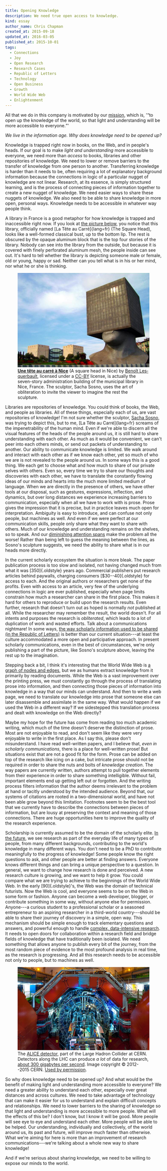 ```yaml
---
title: Opening Knowledge
description: We need true open access to knowledge.
kind: essay
author_name: Chris Chapman
created_at: 2015-09-18
updated_at: 2016-03-05
published_at: 2015-10-01
tags:
  - Connections
  - Joy
  - Open Research
  - Research Cases
  - Republic of Letters
  - Technology
  - Open Business
  - Growth
  - World Wide Web
  - Enlightenment
---
```


All that we do in this company is motivated by our [mission], which is, '<q
cite="/company/#sec:mission">to open up the knowledge of the world, so that
light and understanding will be more accessible to everyone.</q>'

_We live in the information age. Why does knowledge need to be opened up?_

Knowledge is trapped right now in books, on the Web, and in people's heads. If
our goal is to make _light and understanding_ more accessible to everyone, we
need more than _access_ to books, libraries and other repositories of
knowledge.  We need to lower or remove barriers to the transfer of knowledge
from one person to another. Transferring knowledge is harder than it needs to
be, often requiring a lot of explanatory background information because the
connections in logic of a particular nugget of knowledge are not linear.
Research, at its essence, is simply structured learning, and is the process of
connecting pieces of information together to create a new nugget of knowledge.
We need easier ways to share these nuggets of knowledge. We also need to be
able to share knowledge in more open, personal ways. Knowledge needs to be
accessible in whatever way people think.

<!--MORE-->

A library in France is a good metaphor for how knowledge is trapped and
inaccessible right now. If you look at <a href="#fig:squarehead">the picture
below</a>, you notice that this library, officially named [La Tête au
Carré]{lang=fr} (The Square Head), looks like a well-formed classical bust, up
to the bottom lip. The rest is obscured by the opaque aluminum block that is
the top four stories of the library. Nobody can see into the library from the
outside, but because it is covered with finely perforated aluminum mesh, the
people inside can see out. It's hard to tell whether the library is depicting
someone male or female, old or young, happy or sad. Neither can you tell what
is in his or her mind, nor what he or she is thinking.

<figure id="fig:squarehead" class="img" property="schema:image" resource="#squarehead" typeof="schema:ImageObject">
  <link property="schema:representativeOfPage" resource="schema:True"/>
  <img property="schema:contentUrl" src="square_head.jpg" class="static" alt="Tête carrée, or Square Head, a library in Nice, France" />
  <figcaption property="schema:caption"><a href="https://www.flickr.com/photos/14382098@N03/4300141401/" lang="fr" title="Une tête au carré à Nice on Flickr"><b>Une tête au carré à Nice</b></a> (A square head in Nice) by <a lang="fr" property="cc:attributionName" rel="cc:attributionURL" href="https://www.flickr.com/photos/14382098@N03/">Benoît Lesquerbault</a>, licensed under a <a rel="cc:license" href="https://creativecommons.org/licenses/by/2.0/">CC-BY</a> license, is actually the seven-story administration building of the municipal library in <span property="schema:contentLocation">Nice, France</span>. The sculptor, Sacha Sosno, uses the art of obliteration to invite the viewer to imagine the rest the sculpture. <span class="icon-cc"></span><span class="icon-cc-by"></span></figcaption>
</figure>

Libraries are repositories of knowledge. You could think of books, the Web, and
people as libraries. All of these things, especially each of us, are vast
repositories of knowledge! I'm not sure whether the sculptor, [Sacha Sosno],
was trying to depict this, but to me, [La Tête au Carré]{lang=fr} screams of
the impenetrability of the human mind. Even if we're able to discern all the
visual features of the heads of the people around us, it is still hard to share
understanding with each other. As much as it would be convenient, we can't peer
into each others minds, or send out packets of understanding to another. Our
ability to communicate knowledge is limited. We walk around and interact with
each other as if we know each other, yet so much of who we are is not revealed
to the people around us. In some ways this is a good thing. We each get to
choose what and how much to share of our private selves with others. Even so,
every time we try to share our thoughts and discoveries with each other, we
have to translate the constantly flowing ideas of our minds and hearts into the
much more limited medium of language. When we are directly in the presence of
others, we have other tools at our disposal, such as gestures, expressions,
inflection, and dynamics, but over long distances we experience increasing
barriers to communication, especially when all we have to work with is prose.
Prose gives the impression that it is precise, but in practice leaves much open
for interpretation. Ambiguity is easy to introduce, and can confuse not only
people, but machines as well. And even if we were perfect at our communication
skills, people only share what they want to share with others. Much of our
knowledge and understanding remains on the shelves, so to speak. And our
[diminishing attention spans] make the problem all the worse! Rather than being
left to guess the meaning between the lines, as Sosno's sculpture suggests, we
need the ability to share what is in our heads more directly.

In the current scholarly ecosystem the situation is more bleak. The paper
publication process is too slow and isolated, not having changed much from what
it was [350]{.oldstyle} years ago. Commercial publishers put research articles
behind paywalls, charging consumers [$30--40]{.oldstyle} for access to each.
And the original authors or researchers get none of the profits. Even with
access to an article, very few of the underlying connections in logic are ever
published, especially when page limits constrain how much a researcher can
share in the first place. This makes it hard for others to reproduce or build
upon the research results. Even further, research that doesn't turn out as
hoped is normally _not_ published at all. While the researcher may remember the
result, the world doesn't. For all intents and purposes the research is
_obliterated_, which leads to a lot of duplication of work and wasted efforts.
Talk about a communications nightmare! In some ways, [the way scholarly
information used to be shared (in the Republic of Letters)][Republic of
Letters] is better than our current situation---at least the culture
accommodated a more open and participative approach. In present scholarly
communications, even in the best of circumstances, we're only publishing a part
of the picture, like Sosno's sculpture above, leaving the rest up to the
imagination.

Stepping back a bit, I think it's interesting that the World Wide Web is [a
graph of nodes and edges][graph], but we as humans extract knowledge from it
primarily by reading documents. While the Web is a vast improvement over the
printing press, we must constantly go through the process of translating prose
into information, and then connecting those pieces of information into
knowledge in a way that our minds can understand. And then to write a web page,
we need to translate our knowledge into prose that someone else can later
disassemble and assimilate in the same way. What would happen if we used the
Web in a different way? If we sidestepped this translation process and dealt
with knowledge on the Web directly?

Maybe my hope for the future has come from reading too much academic writing,
which much of the time doesn't deserve the distinction of prose. Most are not
enjoyable to read, and don't seem like they were very enjoyable to write in the
first place. As I say this, please don't misunderstand. I have read
well-written papers, and I believe that, _even in scholarly communications_,
there is a place for well-written prose! But situations exist that are not a
good fit for the form. Prose can be added on top of the research like icing on
a cake, but intricate prose should not be required in order to share the nuts
and bolts of _knowledge creation_. The way papers are currently written,
authors attempt to pull together elements from their experience in order to
share something intelligible. Without fail, important elements end up getting
left out or forgotten. And the writing process filters information that the
author deems irrelevant to the problem at hand or tacitly understood by the
intended audience. Beyond that, our systems of citations are rooted in a
two-dimensional world, and have not been able grow beyond this limitation.
Footnotes seem to be the best tool that we currently have to describe the
connections between pieces of information, but are lousy at preserving the
context and meaning of those connections. There are huge opportunities here to
improve the quality of the research experience.

Scholarship is currently assumed to be the domain of the scholarly elite. [In
the future], we see research as part of the everyday life of many types of
people, from many different backgrounds, contributing to the world's knowledge
in many different ways. You don't need to be a PhD to contribute meaningfully
to the progress of knowledge! Some people know the right questions to ask, and
other people are better at finding answers. Everyone knows different things and
can bring a unique perspective to a question. In general, we want to change how
research is done and perceived. A new research culture is growing, and we want
to help it grow. You could compare what we are trying to achieve to the
beginnings of the World Wide Web. In the early [90]{.oldstyle}'s, the Web was
the domain of technical futurists. Now the Web is cool, and everyone seems to
be on the Web in some form or fashion. Anyone can become a web developer,
blogger, or contribute something in some way, without anyone else for
permission. Anyone---a curious student to a professional scholar or a seasoned
entrepreneur to an aspiring researcher in a third-world country---should be
able to share their journey of discovery in a simple, open way. This mechanism
should be simple enough to track elementary questions and answers, and powerful
enough to handle <a href="#fig:alice">complex, data-intensive research</a>. It
needs to open doors for collaboration within a research field and bridge fields
of knowledge that have traditionally been isolated. We need something that
allows anyone to publish every bit of the journey, from the most random piece
of evidence to the most profound analysis in real time, as the research is
progressing. And all this research needs to be accessible not only to people,
but to machines as well.

<figure id="fig:alice" class="img" property="schema:image" resource="#alice" typeof="schema:ImageObject">
  <a property="schema:contentUrl" href="LRsaba_CERN_0212_00676.jpg" title="Click for maximum coolness"><img property="schema:thumbnail" src="LHR_alice.jpg" class="static" alt="People working on the ALICE detector at the Large Hadron Collider" /></a>
  <figcaption property="schema:caption">The <a href="http://cds.cern.ch/record/1436153">ALICE detector</a>, part of the Large Hadron Collider at <span property="schema:contentLocation">CERN</span>. Detectors along the LHC can produce <em>a lot</em> of data for research, <a href="https://en.wikipedia.org/wiki/Worldwide_LHC_Computing_Grid" title= "Worldwide LHC Computing Grid on Wikipedia">about <span class="oldstyle">300</span> gigabytes per second</a>. Image copyright <span class="oldstyle">© <span property="schema:copyrightYear">2012</span>--2015</span> <span property="schema:copyrightHolder" resource="http://home.web.cern.ch/">CERN</span>. <a href="http://copyright.cern.ch" rel="schema:publishingPrinciples">Used by permission</a>.</figcaption>
</figure>

So why does knowledge need to be opened up? And what would be the benefit of
making light and understanding more accessible to everyone? We need a greater
ability to understand each other, especially over great distances and across
cultures. We need to take advantage of technology that can make it easier for
us to understand and explain difficult concepts and relationships. We need to
lower barriers to the sharing of knowledge so that light and understanding is
more accessible to more people. What will the effects of this be? I don't know,
but I know it will be good. More people will see eye to eye and understand each
other. More people will be able to be helped. Our understanding, individually
and collectively, of the world around us, its past and future, will improve
much faster than otherwise. What we're aiming for here is more than an
improvement of research communications---we're talking about a whole new way to
share knowledge!

And if we're serious about sharing knowledge, we need to be willing to expose
our minds to the world.

[mission]: </company/#sec:mission> "Pentandra → Our Mission"
[our mission a couple years ago]: </blog/a-more-focused-mission/> "Pentandra → A More Focused Mission"
[graph]: <https://en.wikipedia.org/wiki/Graph_(mathematics)> "Graph on Wikipedia"
[diminishing attention spans]: <http://www.theguardian.com/media-network/media-network-blog/2012/mar/19/attention-span-internet-consumer> "Say it quick, say it well – the attention span of a modern internet consumer (on theguardian)"
[Republic of Letters]: </blog/introducing-research-cases/> "Pentandra → Introducing Research Cases"
[In the future]: </research/#sec:future> "Pentandra → The Future of Research"
[Sacha Sosno]: <http://www.sosno.com/>
